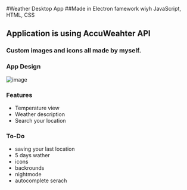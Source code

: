 #Weather Desktop App
##Made in Electron famework wiyh JavaScript, HTML, CSS
## Application is using AccuWeahter API
### Custom images and icons all made by myself.

### App Design
![image](https://github.com/user-attachments/assets/6e4c6890-583e-4f57-8b58-651ffe960ac8)





### Features
- Temperature view
- Weather description
- Search your location


### To-Do
- saving your last location
- 5 days wather
- icons
- backrounds
- nightmode
- autocomplete serach 



